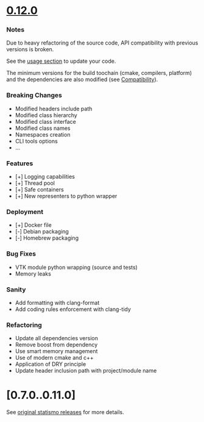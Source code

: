# [0.12.0](https://github.com/kenavolic/statismo/compare/v0.11.0...v0.12.0)

### Notes

Due to heavy refactoring of the source code, API compatibility with previous versions is broken.

See the [usage section](doc/md/USE.md) to update your code.

The minimum versions for the build toochain (cmake, compilers, platform) and the dependencies are also modified (see [Compatibility](doc/md/INSTALL.md#Compatibility)).

### Breaking Changes

* Modified headers include path
* Modified class hierarchy
* Modified class interface
* Modified class names
* Namespaces creation
* CLI tools options
* ...

### Features

* [+] Logging capabilities
* [+] Thread pool
* [+] Safe containers
* [+] New representers to python wrapper

### Deployment

* [+] Docker file
* [-] Debian packaging
* [-] Homebrew packaging

### Bug Fixes

* VTK module python wrapping (source and tests)
* Memory leaks

### Sanity

* Add formatting with clang-format
* Add coding rules enforcement with clang-tidy

### Refactoring

* Update all dependencies version
* Remove boost from dependency
* Use smart memory management
* Use of modern cmake and c++
* Application of DRY principle
* Update header inclusion path with project/module name

# [0.7.0..0.11.0]

See [original statismo releases](https://github.com/statismo/statismo/releases) for more details.